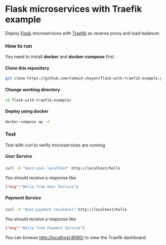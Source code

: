 # Flask microservices with Traefik example
Deploy [Flask](https://github.com/pallets/flask) microservices with [Traefik](https://github.com/containous/traefik) as reverse proxy and load balancer.

### How to run
You need to install **docker** and **docker-compose** first.

#### Clone this repository
```bash
git clone https://github.com/tahmid-choyon/flask-with-traefik-example.git
```

#### Change working directory
```bash
cd flask-with-traefik-example/
```

#### Deploy using docker
```bash
docker-compose up -d
```

### Test
Test with curl to verify microservices are running

##### User Service
```bash
curl -H "Host:user.localhost" http://localhost/hello
```
You should receive a response like
```json
{"msg":"Hello from User Service"}
```

##### Payment Service
```bash
curl -H "Host:payment.localhost" http://localhost/hello
```
You should receive a response like
```json
{"msg":"Hello from Payment Service"}
```

You can browse [http://localhost:8080/](http://localhost:8080/) to view the Traefik dashboard.